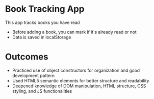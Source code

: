 # Book Tracking App
This app tracks books you have read
- Before adding a book, you can mark if it's already read or not
- Data is saved in localStorage


# Outcomes
- Practiced use of object constructors for organization and good development pattern
- Used HTML5 semantic elements for better structure and readability
- Deepened knowledge of DOM manipulation, HTML structure, CSS styling, and JS functionalities

